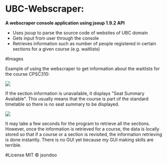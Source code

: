 # UBC-Webscraper: 
<strong>A webscraper console application using jsoup 1.9.2 API</strong>
<ul>
    <li>Uses jsoup to parse the source code of websites of UBC domain</li>
    <li>Gets input from user through the console</li>
    <li>Retrieves information such as number of people registered in certain sections for a given course (e.g. waitlists)</li>
</ul>

#Images

Example of using the webscraper to get information about the waitlists for the course CPSC310:

![](https://cloud.githubusercontent.com/assets/21695878/18620699/78c57ede-7dcc-11e6-9ae1-1a695b6cc119.JPG)


If the section information is unavailable, it displays "Seat Summary Available". This usually means that the course is part of the standard timetable so there is no seat summary to be displayed.

![](https://cloud.githubusercontent.com/assets/21695878/18620700/7b76c598-7dcc-11e6-8168-4ed7be8154a0.JPG)


It may take a few seconds for the program to retrieve all the sections. However, once the information is retrieved for a course, the data is locally stored so that if a course or a section is revisited, the information retrieving is done instantly. There is no GUI yet because my GUI making skills are terrible.

#License
MIT © jsondoo
